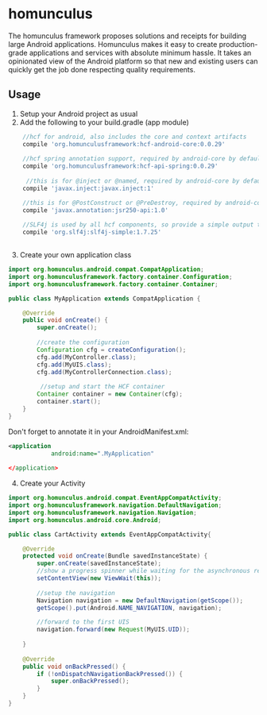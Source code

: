 # homunculus

The homunculus framework proposes solutions and receipts for building large Android applications.
Homunculus makes it easy to create production-grade applications and services with absolute minimum hassle. It takes an opinionated view of the Android platform so that new and existing users can quickly get the job done respecting quality requirements.


## Usage

1) Setup your Android project as usual
2) Add the following to your build.gradle (app module)

```groovy
    //hcf for android, also includes the core and context artifacts
    compile 'org.homunculusframework:hcf-android-core:0.0.29'
    
    //hcf spring annotation support, required by android-core by default
    compile 'org.homunculusframework:hcf-api-spring:0.0.29'
    
     //this is for @inject or @named, required by android-core by default
    compile 'javax.inject:javax.inject:1'

    //this is for @PostConstruct or @PreDestroy, required by android-core by default
    compile 'javax.annotation:jsr250-api:1.0'
    
    //SLF4j is used by all hcf components, so provide a simple output to console
    compile 'org.slf4j:slf4j-simple:1.7.25'
    
```

3) Create your own application class

```java
import org.homunculus.android.compat.CompatApplication;
import org.homunculusframework.factory.container.Configuration;
import org.homunculusframework.factory.container.Container;

public class MyApplication extends CompatApplication {

    @Override
    public void onCreate() {
        super.onCreate();
        
        //create the configuration
        Configuration cfg = createConfiguration();
        cfg.add(MyController.class);
        cfg.add(MyUIS.class);
        cfg.add(MyControllerConnection.class);
        
         //setup and start the HCF container
        Container container = new Container(cfg);
        container.start();
    }
}
```

Don't forget to annotate it in your AndroidManifest.xml:

```xml
<application
            android:name=".MyApplication"
          	
</application>            
```

4) Create your Activity

```java
import org.homunculus.android.compat.EventAppCompatActivity;
import org.homunculusframework.navigation.DefaultNavigation;
import org.homunculusframework.navigation.Navigation;
import org.homunculus.android.core.Android;

public class CartActivity extends EventAppCompatActivity{

    @Override
    protected void onCreate(Bundle savedInstanceState) {
        super.onCreate(savedInstanceState);
        //show a progress spinner while waiting for the asynchronous result
        setContentView(new ViewWait(this));
        
        //setup the navigation
        Navigation navigation = new DefaultNavigation(getScope());
        getScope().put(Android.NAME_NAVIGATION, navigation);

        //forward to the first UIS
        navigation.forward(new Request(MyUIS.UID));
        
    }
    
    @Override
    public void onBackPressed() {
        if (!onDispatchNavigationBackPressed()) {
            super.onBackPressed();
        }
    }
}

```